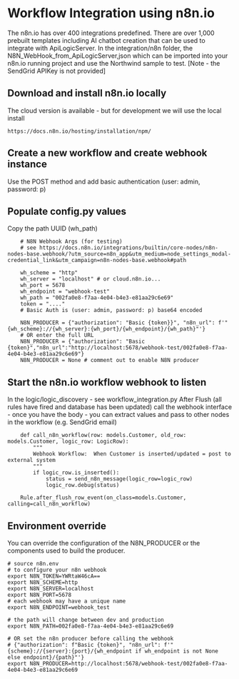 # Workflow Integration using n8n.io
The n8n.io has over 400 integrations predefined. There are over 1,000 prebuilt templates including AI chatbot creation that can be used to integrate with ApiLogicServer. In the integration/n8n folder, the N8N_WebHook_from_ApiLogicServer,json which can be imported into your n8n.io running project and use the Northwind sample to test. [Note - the SendGrid APIKey is not provided] 

## Download and install n8n.io locally
The cloud version is available - but for development we will use the local install
```
https://docs.n8n.io/hosting/installation/npm/
```

## Create a new workflow and create webhook instance
Use the POST method and add basic authentication (user: admin, password: p) 

## Populate config.py values
Copy the path UUID (wh_path)
```
    # N8N Webhook Args (for testing)
	# see https://docs.n8n.io/integrations/builtin/core-nodes/n8n-nodes-base.webhook/?utm_source=n8n_app&utm_medium=node_settings_modal-credential_link&utm_campaign=n8n-nodes-base.webhook#path

    wh_scheme = "http"
    wh_server = "localhost" # or cloud.n8n.io...
    wh_port = 5678
    wh_endpoint = "webhook-test"
    wh_path = "002fa0e8-f7aa-4e04-b4e3-e81aa29c6e69"
    token = "...."
    # Basic Auth is (user: admin, password: p) base64 encoded

    N8N_PRODUCER = {"authorization": "Basic {token}}", "n8n_url": f'"{wh_scheme}://{wh_server}:{wh_port}/{wh_endpoint}/{wh_path}"'} 
    # OR enter the full URL
    N8N_PRODUCER = {"authorization": "Basic {token}","n8n_url":"http://localhost:5678/webhook-test/002fa0e8-f7aa-4e04-b4e3-e81aa29c6e69"}  
  	N8N_PRODUCER = None # comment out to enable N8N producer
```

## Start the n8n.io workflow webhook to listen
In the logic/logic_discovery - see workflow_integration.py
After Flush (all rules have fired and database has been updated)
call the webhook interface - once you have the body - you can extract values and pass to other nodes
in the workflow (e.g. SendGrid email)
```
    def call_n8n_workflow(row: models.Customer, old_row: models.Customer, logic_row: LogicRow):
        """
        Webhook Workflow:  When Customer is inserted/updated = post to external system
        """
        if logic_row.is_inserted():
            status = send_n8n_message(logic_row=logic_row)
            logic_row.debug(status)

    Rule.after_flush_row_event(on_class=models.Customer, calling=call_n8n_workflow)
```
## Environment override
You can override the configuration of the N8N_PRODUCER or the components used to build the producer.
```
# source n8n.env
# to configure your n8n webhook
export N8N_TOKEN=YWRtaW46cA==
export N8N_SCHEME=http
export N8N_SERVER=localhost
export N8N_PORT=5678
# each webhook may have a unique name
export N8N_ENDPOINT=webhook_test

# the path will change between dev and production
export N8N_PATH=002fa0e8-f7aa-4e04-b4e3-e81aa29c6e69

# OR set the n8n producer before calling the webhook
# {"authorization": f"Basic {token}", "n8n_url": f'"{scheme}://{server}:{port}/{wh_endpoint if wh_endpoint is not None else endpoint}/{path}"'}
export N8N_PRODUCER=http://localhost:5678/webhook-test/002fa0e8-f7aa-4e04-b4e3-e81aa29c6e69
```